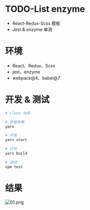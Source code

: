 # TODO-List enzyme

- React-Redux-Scss 模板
- Jest & enzyme 单测

# 环境

- React、Redux、Scss
- jest、enzyme
- webpack@4、babel@7

# 开发 & 测试

```bash
# clone 仓库

# 安装依赖
yarn

# 开发
yarn start

# 打包
yarn build

# 测试
npm test
```

# 结果

![01.png](https://qiniu.chenng.cn/2019-04-16-16-41-27.png)

